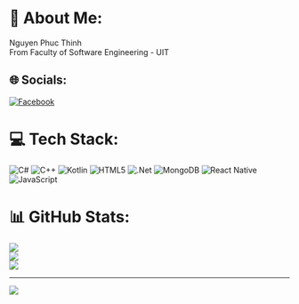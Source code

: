 # 💫 About Me:
Nguyen Phuc Thinh<br>From Faculty of Software Engineering - UIT


## 🌐 Socials:
[![Facebook](https://img.shields.io/badge/Facebook-%231877F2.svg?logo=Facebook&logoColor=white)](https://facebook.com/https://web.facebook.com/thnhngnphc/) 

# 💻 Tech Stack:
![C#](https://img.shields.io/badge/c%23-%23239120.svg?style=for-the-badge&logo=csharp&logoColor=white) ![C++](https://img.shields.io/badge/c++-%2300599C.svg?style=for-the-badge&logo=c%2B%2B&logoColor=white) ![Kotlin](https://img.shields.io/badge/kotlin-%237F52FF.svg?style=for-the-badge&logo=kotlin&logoColor=white) ![HTML5](https://img.shields.io/badge/html5-%23E34F26.svg?style=for-the-badge&logo=html5&logoColor=white) ![.Net](https://img.shields.io/badge/.NET-5C2D91?style=for-the-badge&logo=.net&logoColor=white) ![MongoDB](https://img.shields.io/badge/MongoDB-%234ea94b.svg?style=for-the-badge&logo=mongodb&logoColor=white) ![React Native](https://img.shields.io/badge/react_native-%2320232a.svg?style=for-the-badge&logo=react&logoColor=%2361DAFB) ![JavaScript](https://img.shields.io/badge/javascript-%23323330.svg?style=for-the-badge&logo=javascript&logoColor=%23F7DF1E)
# 📊 GitHub Stats:
![](https://github-readme-stats.vercel.app/api?username=timothyagile&theme=radical&hide_border=false&include_all_commits=true&count_private=true)<br/>
![](https://github-readme-streak-stats.herokuapp.com/?user=timothyagile&theme=radical&hide_border=false)<br/>
![](https://github-readme-stats.vercel.app/api/top-langs/?username=timothyagile&theme=radical&hide_border=false&include_all_commits=true&count_private=true&layout=compact)

---
[![](https://visitcount.itsvg.in/api?id=timothyagile&icon=0&color=0)](https://visitcount.itsvg.in)

<!-- Proudly created with GPRM ( https://gprm.itsvg.in ) -->
